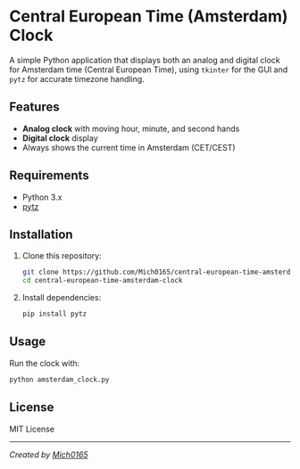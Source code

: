 # Central European Time (Amsterdam) Clock

A simple Python application that displays both an analog and digital clock for Amsterdam time (Central European Time), using `tkinter` for the GUI and `pytz` for accurate timezone handling.

## Features

- **Analog clock** with moving hour, minute, and second hands
- **Digital clock** display
- Always shows the current time in Amsterdam (CET/CEST)

## Requirements

- Python 3.x
- [pytz](https://pypi.org/project/pytz/)

## Installation

1. Clone this repository:
   ```sh
   git clone https://github.com/Mich0165/central-european-time-amsterdam-clock.git
   cd central-european-time-amsterdam-clock
   ```

2. Install dependencies:
   ```sh
   pip install pytz
   ```

## Usage

Run the clock with:
```sh
python amsterdam_clock.py
```

## License

MIT License

---

*Created by [Mich0165](https://github.com/Mich0165)* 